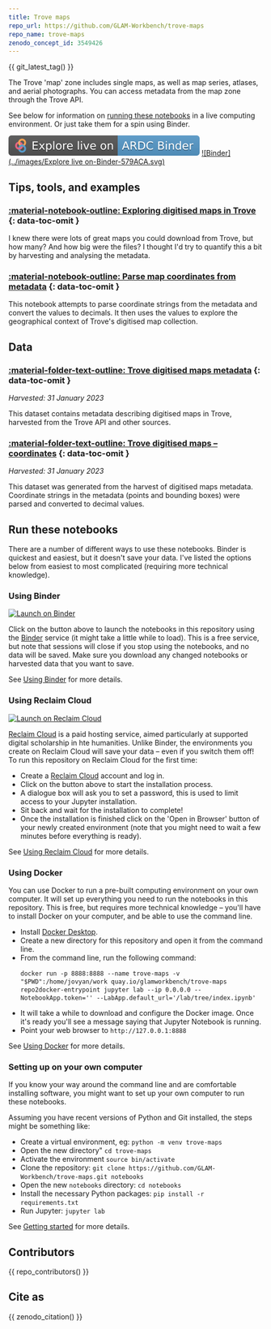 ```yaml
---
title: Trove maps
repo_url: https://github.com/GLAM-Workbench/trove-maps
repo_name: trove-maps
zenodo_concept_id: 3549426
---
```


{{ git_latest_tag() }}

The Trove 'map' zone includes single maps, as well as map series, atlases, and aerial photographs. You can access metadata from the map zone through the Trove API.

See below for information on [running these notebooks](#run-these-notebooks) in a live computing environment. Or just take them for a spin using Binder.

[![ARDC Binder](../images/explore-live-on-ardc-binder.svg)](https://binderhub.rc.nectar.org.au/v2/gh/GLAM-Workbench/{{repo_name}}/HEAD?urlpath=lab/tree/index.ipynb)
[![Binder](../images/Explore live on-Binder-579ACA.svg)](https://mybinder.org/v2/gh/GLAM-Workbench/{{repo_name}}/HEAD?urlpath=lab/tree/index.ipynb)

## Tips, tools, and examples

### [:material-notebook-outline: Exploring digitised maps in Trove](exploring-digitised-maps.md) {: data-toc-omit }

I knew there were lots of great maps you could download from Trove, but how many? And how big were the files? I thought I'd try to quantify this a bit by harvesting and analysing the metadata.

### [:material-notebook-outline: Parse map coordinates from metadata](parse-coordinates.md) {: data-toc-omit }

This notebook attempts to parse coordinate strings from the metadata and convert the values to decimals. It then uses the values to explore the geographical context of Trove's digitised map collection.

## Data

### [:material-folder-text-outline: Trove digitised maps metadata](single-maps-data.md) {: data-toc-omit }

*Harvested: 31 January 2023*

This dataset contains metadata describing digitised maps in Trove, harvested from the Trove API and other sources.

### [:material-folder-text-outline: Trove digitised maps – coordinates](single-maps-coordinates-data.md) {: data-toc-omit }

*Harvested: 31 January 2023*

This dataset was generated from the harvest of digitised maps metadata. Coordinate strings in the metadata (points and bounding boxes) were parsed and converted to decimal values.


## Run these notebooks

There are a number of different ways to use these notebooks. Binder is quickest and easiest, but it doesn't save your data. I've listed the options below from easiest to most complicated (requiring more technical knowledge).

### Using Binder

[![Launch on Binder](https://mybinder.org/badge_logo.svg)](https://mybinder.org/v2/gh/GLAM-Workbench/trove-maps/master/?urlpath=lab/tree/index.ipynb)

Click on the button above to launch the notebooks in this repository using the [Binder](https://mybinder.org/) service (it might take a little while to load). This is a free service, but note that sessions will close if you stop using the notebooks, and no data will be saved. Make sure you download any changed notebooks or harvested data that you want to save.

See [Using Binder](https://glam-workbench.net/using-binder/) for more details.

### Using Reclaim Cloud

[![Launch on Reclaim Cloud](https://glam-workbench.github.io/images/launch-on-reclaim-cloud.svg)](https://app.my.reclaim.cloud/?manifest=https://raw.githubusercontent.com/GLAM-Workbench/trove-maps/master/reclaim-manifest.jps)

[Reclaim Cloud](https://reclaim.cloud/) is a paid hosting service, aimed particularly at supported digital scholarship in hte humanities. Unlike Binder, the environments you create on Reclaim Cloud will save your data – even if you switch them off! To run this repository on Reclaim Cloud for the first time:

* Create a [Reclaim Cloud](https://reclaim.cloud/) account and log in.
* Click on the button above to start the installation process.
* A dialogue box will ask you to set a password, this is used to limit access to your Jupyter installation.
* Sit back and wait for the installation to complete!
* Once the installation is finished click on the 'Open in Browser' button of your newly created environment (note that you might need to wait a few minutes before everything is ready).

See [Using Reclaim Cloud](https://glam-workbench.net/using-reclaim-cloud/) for more details.

### Using Docker

You can use Docker to run a pre-built computing environment on your own computer. It will set up everything you need to run the notebooks in this repository. This is free, but requires more technical knowledge – you'll have to install Docker on your computer, and be able to use the command line.

* Install [Docker Desktop](https://docs.docker.com/get-docker/).
* Create a new directory for this repository and open it from the command line.
* From the command line, run the following command:  
  ```
  docker run -p 8888:8888 --name trove-maps -v "$PWD":/home/jovyan/work quay.io/glamworkbench/trove-maps repo2docker-entrypoint jupyter lab --ip 0.0.0.0 --NotebookApp.token='' --LabApp.default_url='/lab/tree/index.ipynb'
  ```
* It will take a while to download and configure the Docker image. Once it's ready you'll see a message saying that Jupyter Notebook is running.
* Point your web browser to `http://127.0.0.1:8888`

See [Using Docker](https://glam-workbench.net/using-docker/) for more details.

### Setting up on your own computer

If you know your way around the command line and are comfortable installing software, you might want to set up your own computer to run these notebooks.

Assuming you have recent versions of Python and Git installed, the steps might be something like:

* Create a virtual environment, eg: `python -m venv trove-maps`
* Open the new directory" `cd trove-maps`
* Activate the environment `source bin/activate`
* Clone the repository: `git clone https://github.com/GLAM-Workbench/trove-maps.git notebooks`
* Open the new `notebooks` directory: `cd notebooks`
* Install the necessary Python packages: `pip install -r requirements.txt`
* Run Jupyter: `jupyter lab`

See [Getting started](https://glam-workbench.net/getting-started/#using-python-on-your-own-computer) for more details.

## Contributors

{{ repo_contributors() }}

## Cite as

{{ zenodo_citation() }}
